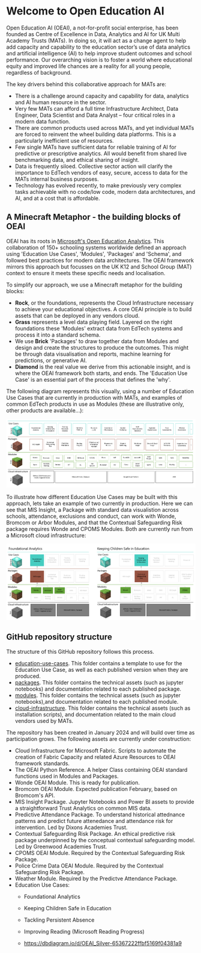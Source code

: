 # Welcome to Open Education AI
Open Education AI (OEAI), a not-for-profit social enterprise, has been founded as Centre of Excellence in Data, Analytics and AI for UK Multi Academy Trusts (MATs).  In doing so, it will act as a change agent to help add capacity and capability to the education sector’s use of data analytics and artificial intelligence (AI) to help improve student outcomes and school performance. Our overarching vision is to foster a world where educational equity and improved life chances are a reality for all young people, regardless of background. 

The key drivers behind this collaborative approach for MATs are:
* There is a challenge around capacity and capability for data, analytics and AI human resource in the sector.  
* Very few MATs can afford a full time Infrastructure Architect, Data Engineer, Data Scientist and Data Analyst – four critical roles in a modern data function.
* There are common products used across MATs, and yet individual MATs are forced to reinvent the wheel building data platforms. This is a particularly inefficient use of resources.
* Few single MATs have sufficient data for reliable training of AI for predictive or prescriptive analytics.  All would benefit from shared live benchmarking data, and ethical sharing of insight.
* Data is frequently siloed.  Collective sector action will clarify the importance to EdTech vendors of easy, secure, access to data for the MATs internal business purposes.
* Technology has evolved recently, to make previously very complex tasks achievable with no code/low code, modern data architectures, and AI, and at a cost that is affordable.

## A Minecraft Metaphor - the building blocks of OEAI
OEAI has its roots in [Microsoft's Open Education Analytics](https://openeducationanalytics.org/).  This collaboration of 150+ schooling systems worldwide defined an approach using 'Education Use Cases', 'Modules', 'Packages' and 'Schema', and followed best practices for modern data architectures.  The OEAI framework mirrors this approach but focusses on the UK K12 and School Group (MAT) context to ensure it meets these specific needs and localisation. 

To simplify our approach, we use a Minecraft metaphor for the building blocks:
* __Rock__, or the foundations, represents the Cloud Infrastructure necessary to achieve your educational objectives.  A core OEAI principle is to build assets that can be deployed in any vendors cloud.
* __Grass__ represents a level data playing field.  Layered on the right foundations these 'Modules' extract data from EdTech systems and process it into a standard schema.
* We use __Brick__ 'Packages' to draw together data from Modules and design and create the structures to produce the outcomes.  This might be through data visualisation and reports, machine learning for predictions, or generative AI.
* __Diamond__ is the real value we derive from this actionable insight, and is where the OEAI framework both starts, and ends.  The 'Education Use Case' is an essential part of the process that defines the 'why'.

The following diagram represents this visually, using a number of Education Use Cases that are currently in production with MATs, and examples of common EdTech products in use as Modules (these are illustrative only, other products are available...):

![The Minecraft Metaphor](docs/pics/Minecraft_Metaphor2.png)

To illustrate how different Education Use Cases may be built with this approach, lets take an example of two currently in production.  Here we can see that MIS Insight, a Package with standard data visualistion across schools, attendance, exclusions and conduct, can work with Wonde, Bromcom or Arbor Modules, and that the Contextual Safeguarding Risk package requires Wonde and CPOMS Modules. Both are currently run from a Microsoft cloud infrastructure:

![Building blocks](docs/pics/Mincraft_Metaphor3.png)

## GitHub repository structure
The structure of this GitHub repository follows this process.  

* [education-use-cases](education-use-cases).  This folder contains a template to use for the Education Use Case, as well as each published version when they are produced.
* [packages](packages).  This folder contains the technical assets (such as jupyter notebooks) and documentation related to each published package.
* [modules](modules).  This folder contains the technical assets (such as jupyter notebooks),and documentation related to each published module.
* [cloud-infrastructure](cloud-infrastructure). This folder contains the technical assets (such as installation scripts), and documentation related to the main cloud vendors used by MATs.

The repository has been created in January 2024 and will build over time as participation grows.  The following assets are currently under construction:

* Cloud Infrastructure for Microsoft Fabric. Scripts to automate the creation of Fabric Capacity and related Azure Resources to OEAI framework standards.
* The OEAI Python Reference.  A helper Class containing OEAI standard functions used in Modules and Packages.
* Wonde OEAI Module.  This is ready for publication.
* Bromcom OEAI Module.  Expected publication February, based on Bromcom's API.
* MIS Insight Package.  Jupyter Notebooks and Power BI assets to provide a straightforward Trust Analytics on common MIS data.
* Predictive Attendance Package.  To understand historical attednance patterns and predict future attenedance and attendance risk for intervention.  Led by Dixons Academies Trust.
* Contextual Safeguarding Risk Package.  An ethical predictive risk package underpinned by the conceptual contextual safeguarding model.  Led by Greenwood Academies Trust.
* CPOMS OEAI Module.  Required by the Contextual Safeguarding Risk Package.
* Police Crime Data OEAI Module. Required by the Contextual Safeguarding Risk Package.
* Weather Module. Required by the Predictve Attendance Package.
* Education Use Cases:
    * Foundational Analytics
    * Keeping Children Safe in Education
    * Tackling Persistent Absence
    * Improving Reading (Microsoft Reading Progress)
 
    * https://dbdiagram.io/d/OEAI_Silver-65367222ffbf5169f04381a9
